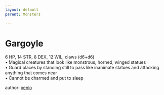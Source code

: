 ```yaml
---
layout: default
parent: Monsters 
   
--- 
```

# Gargoyle
6 HP, 14 STR, 8 DEX, 12 WIL, claws (d6+d6)  
• Magical creatures that look like monstrous, horned, winged statues  
• Guard places by standing still to pass like inanimate statues and attacking anything that comes near  
• Cannot be charmed and put to sleep  




author: [xenio](https://xenioinabottle.blogspot.com/2021/02/classic-monsters-for-cairnito-part-1.html) 


